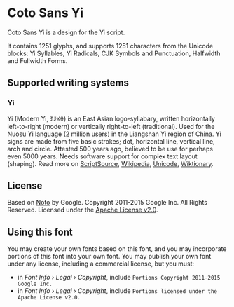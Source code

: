 
# Coto Sans Yi

Coto Sans Yi is a design for the Yi script.

It contains 1251 glyphs, and supports 1251 characters from the Unicode blocks: Yi Syllables, Yi Radicals, CJK Symbols and Punctuation, Halfwidth and Fullwidth Forms.


## Supported writing systems


### Yi

Yi (Modern Yi, ꆈꌠꁱꂷ) is an East Asian logo-syllabary, written horizontally left-to-right (modern) or vertically right-to-left (traditional). Used for the Nuosu Yi language (2 million users) in the Liangshan Yi region of China. Yi signs are made from five basic strokes; dot, horizontal line, vertical line, arch and circle. Attested 500 years ago, believed to be use for perhaps even 5000 years. Needs software support for complex text layout (shaping). Read more on [ScriptSource](https://scriptsource.org/scr/Yiii), [Wikipedia](https://en.wikipedia.org/wiki/ISO_15924:Yiii), [Unicode](https://www.unicode.org/versions/Unicode13.0.0/ch18.pdf#G13042), [Wiktionary](https://en.wiktionary.org/wiki/Category:Yi_script).


## License

Based on [Noto](https://github.com/notofonts) by Google. Copyright 2011-2015 Google Inc. All Rights Reserved. Licensed under the [Apache License v2.0](https://www.apache.org/licenses/LICENSE-2.0.txt).

## Using this font

You may create your own fonts based on this font, and you may incorporate portions of this font into your own font. You may publish your own font under any license, including a commercial license, but you must:

- in _Font Info › Legal › Copyright_, include `Portions Copyright 2011-2015 Google Inc.`
- in _Font Info › Legal › Copyright_, include `Portions licensed under the Apache License v2.0.`
